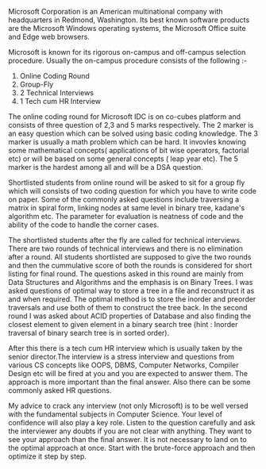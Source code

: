 Microsoft Corporation is an American multinational company with headquarters in Redmond, Washington. Its best known software products are the Microsoft Windows operating systems, the Microsoft Office suite and Edge web browsers.


Microsoft is known for its rigorous on-campus and off-campus selection procedure. Usually the on-campus procedure consists of the following :-
1) Online Coding Round
2) Group-Fly
3) 2 Technical Interviews
4) 1 Tech cum HR Interview 


The online coding round for Microsoft IDC is on co-cubes platform and consists of three question of 2,3 and 5 marks respectively. The 2 marker is an easy question which can be solved using basic coding knowledge. The 3 marker is usually a math problem which can be hard. It invovles knowing some mathematical concepts( applications of bit wise operators, factorial etc) or will be based on some general concepts ( leap year etc). The 5 marker is the hardest among all and will be a DSA question.

Shortlisted students from online round will be asked to sit for a group fly which will consists of two coding question for which you have to write code on paper. Some of the commonly asked questions include traversing a matrix in spiral form, linking nodes at same level in binary tree, kadane's algorithm etc. The parameter for evaluation is neatness of code and the ability of the code to handle the corner cases.

The shortlisted students after the fly are called for technical interviews. There are two rounds of technical interviews and there is no elimination after a round. All students shortlisted are supposed to give the two rounds and then the cummulative score of both the rounds is considered for short listing for final round. The questions asked in this round are mainly from Data Structures and Algorithms and the emphasis is on Binary Trees. I was asked questions of optimal way to store a tree in a file and reconstruct it as and when required. The optimal method is to store the inorder and preorder traversals and use both of them to construct the tree back. In the second round I was asked about ACID properties of Database and also finding the closest element to given element in a binary search tree (hint : Inorder traversal of binary search tree is in sorted order).

After this there is a tech cum HR interview which is usually taken by the senior director.The interview is a stress interview and questions from various CS concepts like OOPS, DBMS, Computer Networks, Compiler Design etc will be fired at you and you are expected to answer them. The approach is more important than the final answer. Also there can be some commonly asked HR questions.

My advice to crack any interview (not only Microsoft) is to be well versed with the fundamental subjects in Computer Science. Your level of confidence will also play a key role. Listen to the question carefully and ask the interviewer any doubts if you are not clear with anything. They want to see your approach than the final answer. It is not necessary to land on to the optimal approach at once. Start with the brute-force approach and then optimize it step by step.
 
